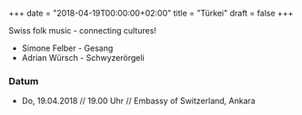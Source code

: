 ﻿+++
date = "2018-04-19T00:00:00+02:00"
title = "Türkei"
draft = false
+++

Swiss folk music - connecting cultures!

* Simone Felber - Gesang
* Adrian Würsch - Schwyzerörgeli

### Datum

* Do, 19.04.2018 // 19.00 Uhr // Embassy of Switzerland, Ankara
